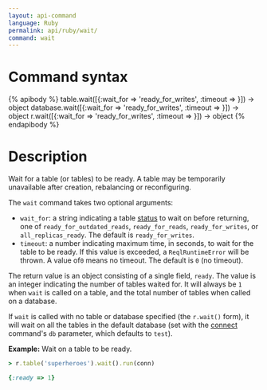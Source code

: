 ```yaml
---
layout: api-command
language: Ruby
permalink: api/ruby/wait/
command: wait
---
```

# Command syntax #

{% apibody %}
table.wait([{:wait_for => 'ready_for_writes', :timeout => <sec>}]) &rarr; object
database.wait([{:wait_for => 'ready_for_writes', :timeout => <sec>}]) &rarr; object
r.wait([{:wait_for => 'ready_for_writes', :timeout => <sec>}]) &rarr; object
{% endapibody %}

# Description #

Wait for a table (or tables) to be ready. A table may be temporarily unavailable after creation, rebalancing or reconfiguring.

The `wait` command takes two optional arguments:

* `wait_for`: a string indicating a table [status](/api/ruby/status) to wait on before returning, one of `ready_for_outdated_reads`, `ready_for_reads`, `ready_for_writes`, or `all_replicas_ready`. The default is `ready_for_writes`. 
* `timeout`: a number indicating maximum time, in seconds, to wait for the table to be ready. If this value is exceeded, a `ReqlRuntimeError` will be thrown. A value of`0` means no timeout. The default is `0` (no timeout).

The return value is an object consisting of a single field, `ready`. The value is an integer indicating the number of tables waited for. It will always be `1` when `wait` is called on a table, and the total number of tables when called on a database.

If `wait` is called with no table or database specified (the `r.wait()` form), it will wait on all the tables in the default database (set with the [connect](/api/ruby/connect/) command's `db` parameter, which defaults to `test`).

__Example:__ Wait on a table to be ready.

```rb
> r.table('superheroes').wait().run(conn)

{:ready => 1}
```
